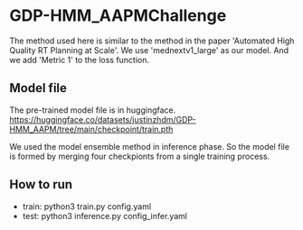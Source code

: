 # GDP-HMM_AAPMChallenge


The method used here is similar to the method in the paper 'Automated High Quality RT Planning at Scale'.
We use 'mednextv1_large' as our model. And we add 'Metric 1' to the loss function.


## Model file
The pre-trained model file is in huggingface. 
https://huggingface.co/datasets/justinzhdm/GDP-HMM_AAPM/tree/main/checkpoint/train.pth

We used the model ensemble method in inference phase. So the model file is formed by merging four checkpionts from a single training process.


## How to run

- train: python3 train.py config.yaml
- test:  python3 inference.py config_infer.yaml
